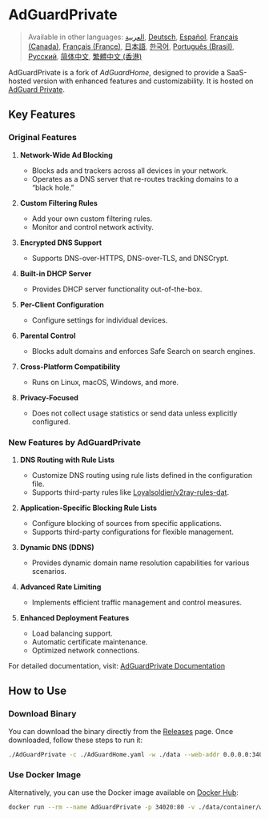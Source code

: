 # AdGuardPrivate

> Available in other languages: [العربية](./readmes/readme.ar-sa.md), [Deutsch](./readmes/readme.de-de.md), [Español](./readmes/readme.es-es.md), [Français (Canada)](./readmes/readme.fr-ca.md), [Français (France)](./readmes/readme.fr-fr.md), [日本語](./readmes/readme.ja-jp.md), [한국어](./readmes/readme.ko-kr.md), [Português (Brasil)](./readmes/readme.pt-br.md), [Русский](./readmes/readme.ru-ru.md), [简体中文](./readmes/readme.zh-cn.md), [繁體中文 (香港)](./readmes/readme.zh-hk.md)

AdGuardPrivate is a fork of _AdGuardHome_, designed to provide a SaaS-hosted version with enhanced features and customizability. It is hosted on [AdGuard Private](https://adguardprivate.com).

## Key Features

### Original Features

1. **Network-Wide Ad Blocking**

   - Blocks ads and trackers across all devices in your network.
   - Operates as a DNS server that re-routes tracking domains to a “black hole.”

2. **Custom Filtering Rules**

   - Add your own custom filtering rules.
   - Monitor and control network activity.

3. **Encrypted DNS Support**

   - Supports DNS-over-HTTPS, DNS-over-TLS, and DNSCrypt.

4. **Built-in DHCP Server**

   - Provides DHCP server functionality out-of-the-box.

5. **Per-Client Configuration**

   - Configure settings for individual devices.

6. **Parental Control**

   - Blocks adult domains and enforces Safe Search on search engines.

7. **Cross-Platform Compatibility**

   - Runs on Linux, macOS, Windows, and more.

8. **Privacy-Focused**
   - Does not collect usage statistics or send data unless explicitly configured.

### New Features by AdGuardPrivate

1. **DNS Routing with Rule Lists**

   - Customize DNS routing using rule lists defined in the configuration file.
   - Supports third-party rules like [Loyalsoldier/v2ray-rules-dat](https://github.com/Loyalsoldier/v2ray-rules-dat).

2. **Application-Specific Blocking Rule Lists**

   - Configure blocking of sources from specific applications.
   - Supports third-party configurations for flexible management.

3. **Dynamic DNS (DDNS)**

   - Provides dynamic domain name resolution capabilities for various scenarios.

4. **Advanced Rate Limiting**

   - Implements efficient traffic management and control measures.

5. **Enhanced Deployment Features**
   - Load balancing support.
   - Automatic certificate maintenance.
   - Optimized network connections.

For detailed documentation, visit: [AdGuardPrivate Documentation](https://adguardprivate.com/docs/)

## How to Use

### Download Binary

You can download the binary directly from the [Releases](https://github.com/AdGuardPrivate/AdGuardPrivate/releases) page. Once downloaded, follow these steps to run it:

```bash
./AdGuardPrivate -c ./AdGuardHome.yaml -w ./data --web-addr 0.0.0.0:34020 --local-frontend --no-check-update --verbose
```

### Use Docker Image

Alternatively, you can use the Docker image available on [Docker Hub](https://hub.docker.com/repository/docker/adguardprivate/adguardprivate):

```bash
docker run --rm --name AdGuardPrivate -p 34020:80 -v ./data/container/work:/opt/adguardhome/work -v ./data/container/conf:/opt/adguardhome/conf adguardprivate/adguardprivate:latest
```
